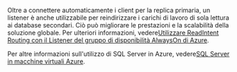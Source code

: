 Oltre a connettere automaticamente i client per la replica primaria, un listener è anche utilizzabile per reindirizzare i carichi di lavoro di sola lettura ai database secondari. Ciò può migliorare le prestazioni e la scalabilità della soluzione globale. Per ulteriori informazioni, vedere[Utilizzare ReadIntent Routing con il Listener del gruppo di disponibilità AlwaysOn di Azure](http://go.microsoft.com/fwlink/?LinkId=522515).

Per altre informazioni sull'utilizzo di SQL Server in Azure, vedere[SQL Server in macchine virtuali Azure](../articles/virtual-machines/virtual-machines-sql-server-infrastructure-services.md).

<!---HONumber=Oct15_HO3-->
